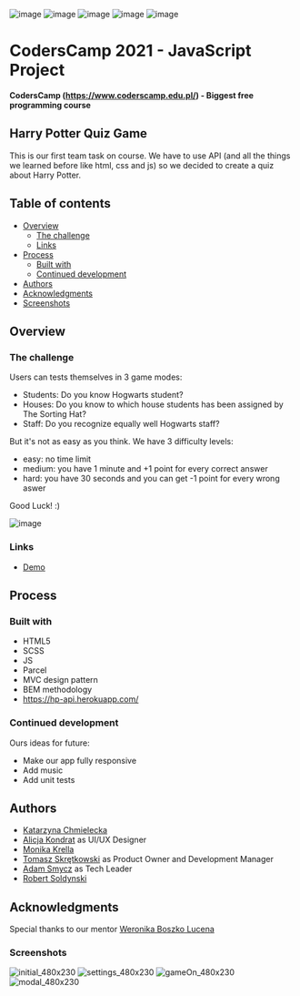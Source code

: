 ![image](https://user-images.githubusercontent.com/56206231/148226424-cd83d89c-219b-4625-8a6b-cdef94224e00.png)
![image](https://user-images.githubusercontent.com/56206231/148226693-3e6492da-7843-4131-975c-dd6a101db32f.png)
![image](https://user-images.githubusercontent.com/56206231/148226833-e66bcbc2-79a3-49d7-a6a1-da5989fad97c.png)
![image](https://user-images.githubusercontent.com/56206231/148230995-a5e77adf-9e8b-4e05-8d2c-d7141ed78f48.png)
![image](https://user-images.githubusercontent.com/75560322/148235469-34d1474f-f292-4f1a-a1cd-3d9d027b0767.png)



# CodersCamp 2021 - JavaScript Project
**CodersCamp (https://www.coderscamp.edu.pl/) - Biggest free programming course** 

## Harry Potter Quiz Game

This is our first team task on course. We have to use API (and all the things we learned before like html, css and js) so we decided to create a quiz about Harry Potter.

## Table of contents

- [Overview](#overview)
  - [The challenge](#the-challenge)
  - [Links](#links)
- [Process](#process)
  - [Built with](#built-with)
  - [Continued development](#continued-development)
- [Authors](#authors)
- [Acknowledgments](#acknowledgments)
-  [Screenshots](#screenshots)

## Overview

### The challenge

Users can tests themselves in 3 game modes:

- Students: Do you know Hogwarts student?
- Houses: Do you know to which house students has been assigned by The Sorting Hat? 
- Staff: Do you recognize equally well Hogwarts staff?

But it's not as easy as you think. We have 3 difficulty levels:
- easy: no time limit
- medium: you have 1 minute and +1 point for every correct answer
- hard: you have 30 seconds and you can get -1 point for every wrong aswer

Good Luck! :)

![image](https://user-images.githubusercontent.com/56206231/148139078-8ccd6a97-2e73-4074-ba44-821755e5268b.png)

### Links

- [Demo](https://cc2021-wbl.github.io/Project-I/)

## Process

### Built with

- HTML5
- SCSS
- JS
- Parcel
- MVC design pattern
- BEM methodology
- https://hp-api.herokuapp.com/

### Continued development

Ours ideas for future:
- Make our app fully responsive
- Add music
- Add unit tests

## Authors

 - [Katarzyna Chmielecka](https://github.com/KatarzynaChmielecka)
 - [Alicja Kondrat](https://github.com/pierwszazlewej) as UI/UX Designer
 - [Monika Krella](https://github.com/MonikaKrella)
 - [Tomasz Skrętkowski](https://github.com/n0macx) as Product Owner and Development Manager
 - [Adam Smycz](https://github.com/Smyku6) as Tech Leader
 - [Robert Soldynski](https://github.com/RobertS-ki) 

## Acknowledgments

Special thanks to our mentor [Weronika Boszko Lucena](https://github.com/vieraboschkova)

### Screenshots

![initial_480x230](https://user-images.githubusercontent.com/56206231/148212376-cebc2c4f-2887-40b8-9545-076fa44013fb.png)
![settings_480x230](https://user-images.githubusercontent.com/56206231/148212558-23b2292a-a5ed-4d03-9ec7-abbac0f5001d.png)
![gameOn_480x230](https://user-images.githubusercontent.com/56206231/148212414-1c817403-25bc-4f8d-8203-381402c60458.png)
![modal_480x230](https://user-images.githubusercontent.com/56206231/148212477-2013c016-f066-4f45-8093-0fd8b6563f48.png)



